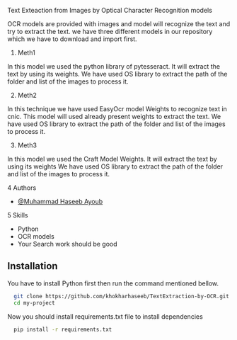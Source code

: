 
Text Exteaction from Images by Optical Character Recognition models

 OCR models are provided with images and model will recognize the text and try to extract the text.
 we have three different models in our repository which we have to download and import first.

1) Meth1

 In this model we used the python library of pytesseract.
 It will extract the text by using its weights.
 We have used OS library to extract the path of the folder and list
 of the images to process it.

2) Meth2

 In this technique we have used EasyOcr model Weights to recognize text in cnic.
 This model will used already present weights to extract the text.
 We have used OS library to extract the path of the folder and list of the images to process it.

3) Meth3

 In this model we used the Craft Model Weights.
 It will extract the text by using its weights
 We have used OS library to extract the path of the folder
 and list of the images to process it.


4 Authors

- [@Muhammad Haseeb Ayoub](https://github.com/khokharhaseeb)



5 Skills
- Python
- OCR models
- Your Search work should be good



## Installation

You have to install Python first then run the command mentioned bellow.

```bash
  git clone https://github.com/khokharhaseeb/TextExtraction-by-OCR.git
  cd my-project
```
Now you should install requirements.txt file to install dependencies

```bash  
  pip install -r requirements.txt
```
